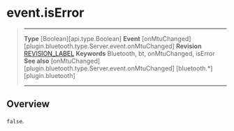 # event.isError

> --------------------- ------------------------------------------------------------------------------------------
> __Type__              [Boolean][api.type.Boolean]
> __Event__             [onMtuChanged][plugin.bluetooth.type.Server.event.onMtuChanged]
> __Revision__          [REVISION_LABEL](REVISION_URL)
> __Keywords__          Bluetooth, bt, onMtuChanged, isError
> __See also__          [onMtuChanged][plugin.bluetooth.type.Server.event.onMtuChanged]
>						[bluetooth.*][plugin.bluetooth]
> --------------------- ------------------------------------------------------------------------------------------

## Overview

`false`.